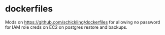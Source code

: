 dockerfiles 
===========

Mods on https://github.com/schickling/dockerfiles for allowing no password for IAM role creds on EC2 on postgres restore
and backups.

